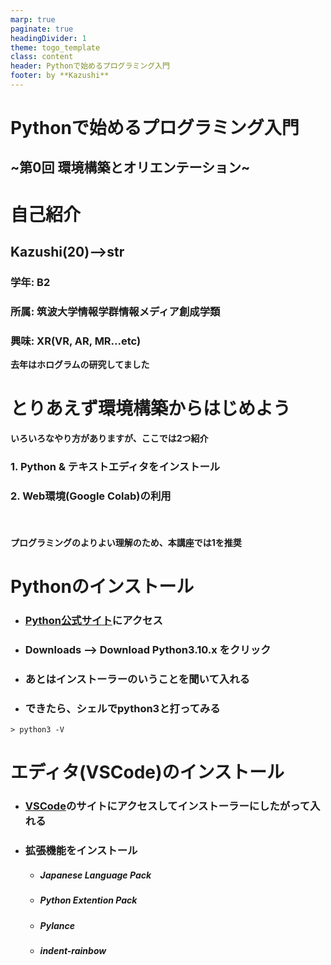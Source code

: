 ```yaml
---
marp: true
paginate: true
headingDivider: 1
theme: togo_template
class: content
header: Pythonで始めるプログラミング入門
footer: by **Kazushi**
---
```


# Pythonで始めるプログラミング入門
<!--
_class: lead
_paginate: false
_header: ""
_footer: ""
-->
## ~第0回 環境構築とオリエンテーション~

# 自己紹介

## Kazushi(20)-->str

### 学年: B2
### 所属: 筑波大学情報学群情報メディア創成学類
### 興味: XR(VR, AR, MR...etc)
**去年はホログラムの研究してました**

# とりあえず環境構築からはじめよう
**いろいろなやり方がありますが、ここでは2つ紹介**

### 1. Python & テキストエディタをインストール

### 2. Web環境(Google Colab)の利用

<br>


#### プログラミングのよりよい理解のため、本講座では1を推奨

# Pythonのインストール

- ### [Python公式サイト](https://www.python.org/downloads/)にアクセス
- ### Downloads --> Download Python3.10.x をクリック
- ### あとはインストーラーのいうことを聞いて入れる
- ### できたら、シェルでpython3と打ってみる
```
> python3 -V
```

# エディタ(VSCode)のインストール
- ### [VSCode](https://code.visualstudio.com/)のサイトにアクセスしてインストーラーにしたがって入れる
- ### 拡張機能をインストール
  - ##### Japanese Language Pack
  - ##### Python Extention Pack
  - ##### Pylance
  - ##### indent-rainbow

